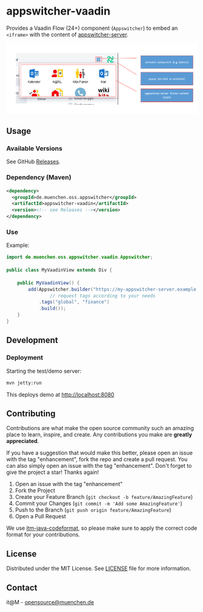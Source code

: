 # appswitcher-vaadin

Provides a Vaadin Flow (24+) component (`Appswitcher`) to embed an `<iframe>` with the content of [appswitcher-server](https://github.com/it-at-m/appswitcher-server).

![](docs/component.png)

## Usage

### Available Versions

See GitHub [Releases](https://github.com/it-at-m/appswitcher-vaadin/releases).

### Dependency (Maven)

```xml
<dependency>
  <groupId>de.muenchen.oss.appswitcher</groupId>
  <artifactId>appswitcher-vaadin</artifactId>
  <version><!-- see Releases --></version>
</dependency>
```

### Use

Example:

```java
import de.muenchen.oss.appswitcher.vaadin.Appswitcher;

public class MyVaadinView extends Div {

    public MyVaadinView() {
        add(Appswitcher.builder("https://my-appswitcher-server.example.com")
        		// request tags according to your needs
            .tags("global", "finance")
            .build());
    }
}
```

## Development

### Deployment

Starting the test/demo server:

```bash
mvn jetty:run
```

This deploys demo at <http://localhost:8080>

## Contributing

Contributions are what make the open source community such an amazing place to learn, inspire, and create. Any contributions you make are **greatly appreciated**.

If you have a suggestion that would make this better, please open an issue with the tag "enhancement", fork the repo and create a pull request. You can also simply open an issue with the tag "enhancement".
Don't forget to give the project a star! Thanks again!

1. Open an issue with the tag "enhancement"
2. Fork the Project
3. Create your Feature Branch (`git checkout -b feature/AmazingFeature`)
4. Commit your Changes (`git commit -m 'Add some AmazingFeature'`)
5. Push to the Branch (`git push origin feature/AmazingFeature`)
6. Open a Pull Request

We use [itm-java-codeformat](https://github.com/it-at-m/itm-java-codeformat), so please make sure to apply the correct code format for your contributions.


## License

Distributed under the MIT License. See [LICENSE](LICENSE) file for more information.

## Contact

it@M - opensource@muenchen.de
